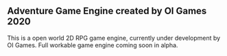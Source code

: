 ## Adventure Game Engine created by OI Games 2020
This is a open world 2D RPG game engine, currently under development by OI Games. Full workable game engine coming soon in alpha.
